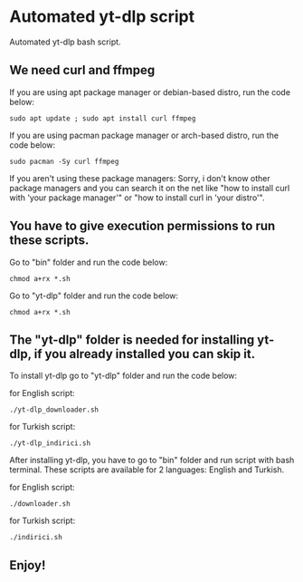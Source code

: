 # Automated yt-dlp script
Automated yt-dlp bash script.

## We need curl and ffmpeg
If you are using apt package manager or debian-based distro, run the code below: 
```
sudo apt update ; sudo apt install curl ffmpeg 
```
If you are using pacman package manager or arch-based distro, run the code below:
```
sudo pacman -Sy curl ffmpeg
```
If you aren't using these package managers:
Sorry, i don't know other package managers and you can search it on the net like "how to install curl with 'your package manager'" or "how to install curl in 'your distro'".
## You have to give execution permissions to run these scripts.
Go to "bin" folder and run the code below:
```
chmod a+rx *.sh
```
Go to "yt-dlp" folder and run the code below:
```
chmod a+rx *.sh
```
## The "yt-dlp" folder is needed for installing yt-dlp, if you already installed you can skip it.

To install yt-dlp go to "yt-dlp" folder and run the code below:

for English script:
```
./yt-dlp_downloader.sh
```
for Turkish script:
```
./yt-dlp_indirici.sh
```

After installing yt-dlp, you have to go to "bin" folder and run script with bash terminal.
These scripts are available for 2 languages: English and Turkish.

for English script:
```
./downloader.sh
```
for Turkish script:
```
./indirici.sh
```

 ## Enjoy!
